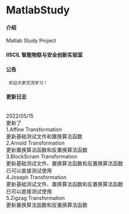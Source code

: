 # MatlabStudy

#### 介绍
Matlab Study Project

#### IISCIL 智能物联与安全创新实验室

#### 公告
     欢迎大家交流学习！

#### 更新日志
<br>
2022/05/15<br>
更新了<br>
1.Affine Transformation<br>
  更新基础测试文件和置换算法函数<br>
2.Arnold Transformation<br>
  更新置换算法函数和反置换算法函数<br>
3.BlockScram Transformation<br>
  更新基础测试文件、置换算法函数和反置换算法函数<br>
  已可以直接测试使用<br>
4.Joseph Transformation<br>
  更新基础测试文件、置换算法函数和反置换算法函数<br>
  已可以直接测试使用<br>
5.Zigzag Transformation<br>
  更新置换算法函数和反置换算法函数<br>

